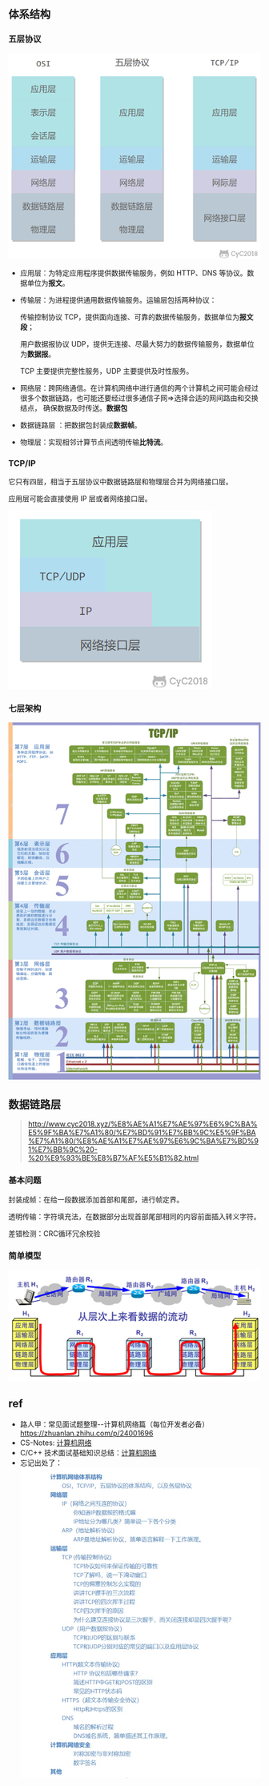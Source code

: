 ## 体系结构

### 五层协议

![](../images/0fa6c237-a909-4e2a-a771-2c5485cd8ce0.png)

-   应用层：为特定应用程序提供数据传输服务，例如 HTTP、DNS 等协议。数据单位为**报文**。

-   传输层：为进程提供通用数据传输服务。运输层包括两种协议：

    传输控制协议 TCP，提供面向连接、可靠的数据传输服务，数据单位为**报文段**；

    用户数据报协议 UDP，提供无连接、尽最大努力的数据传输服务，数据单位为**数据报**。

    TCP 主要提供完整性服务，UDP 主要提供及时性服务。

-   网络层：跨网络通信。在计算机网络中进行通信的两个计算机之间可能会经过很多个数据链路，也可能还要经过很多通信子网=>选择合适的网间路由和交换结点， 确保数据及时传送。**数据包**

-   数据链路层 ：把数据包封装成**数据帧**。

-   物理层：实现相邻计算节点间透明传输**比特流**。











### TCP/IP

它只有四层，相当于五层协议中数据链路层和物理层合并为网络接口层。

应用层可能会直接使用 IP 层或者网络接口层。

![](../images/48d79be8-085b-4862-8a9d-18402eb93b31.png)

### 七层架构

![截图](../images/截图.png)

## 数据链路层

> http://www.cyc2018.xyz/%E8%AE%A1%E7%AE%97%E6%9C%BA%E5%9F%BA%E7%A1%80/%E7%BD%91%E7%BB%9C%E5%9F%BA%E7%A1%80/%E8%AE%A1%E7%AE%97%E6%9C%BA%E7%BD%91%E7%BB%9C%20-%20%E9%93%BE%E8%B7%AF%E5%B1%82.html

### 基本问题

封装成帧：在给一段数据添加首部和尾部，进行帧定界。

透明传输：字符填充法，在数据部分出现首部尾部相同的内容前面插入转义字符。

差错检测：CRC循环冗余校验

### 简单模型

![image-20210608143108977](../images/image-20210608143108977.png)











## ref

- 路人甲：常见面试题整理--计算机网络篇（每位开发者必备）https://zhuanlan.zhihu.com/p/24001696
- CS-Notes: [计算机网络](http://www.cyc2018.xyz/%E8%AE%A1%E7%AE%97%E6%9C%BA%E5%9F%BA%E7%A1%80/%E7%BD%91%E7%BB%9C%E5%9F%BA%E7%A1%80/%E8%AE%A1%E7%AE%97%E6%9C%BA%E7%BD%91%E7%BB%9C%20-%20%E7%9B%AE%E5%BD%95.html) 
-  C/C++ 技术面试基础知识总结：[计算机网络](https://interview.huihut.com/#/?id=%e2%98%81%ef%b8%8f-%e8%ae%a1%e7%ae%97%e6%9c%ba%e7%bd%91%e7%bb%9c)
- 忘记出处了：![v2-9145b179d3c4050b97e2680c5480e814_b](../images/v2-9145b179d3c4050b97e2680c5480e814_b.jpg)
